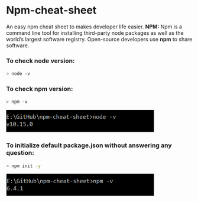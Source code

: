 # Npm-cheat-sheet

An easy npm cheat sheet to makes developer life easier.
**NPM:** Npm is a command line tool for installing third-party node packages as well as the world’s largest software registry. Open-source developers use **npm** to share software.

### To check node version:

```bash
> node -v
```

### To check npm version:

```bash
> npm -v
```

![node-v](./images/node-v.png)

### To initialize default package.json without answering any question:

```bash
> npm init -y
```

![npm-v](./images/npm-v.png)

